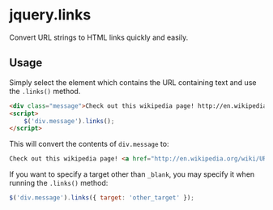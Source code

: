 # jquery.links

Convert URL strings to HTML links quickly and easily.

## Usage

Simply select the element which contains the URL containing text and use the `.links()` method.

```html
<div class="message">Check out this wikipedia page! http://en.wikipedia.org/wiki/URL</div>
<script>
	$('div.message').links();
</script>
```

This will convert the contents of `div.message` to:

```html
Check out this wikipedia page! <a href="http://en.wikipedia.org/wiki/URL" target="_blank">http://en.wikipedia.org/wiki/URL</a>
```

If you want to specify a target other than `_blank`, you may specify it when running the `.links()` method:

```javascript
$('div.message').links({ target: 'other_target' });
```